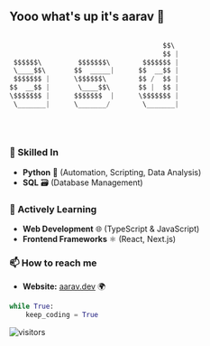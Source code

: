 ## Yooo what's up it's aarav 🤙

```python

                                      $$\       
                                      $$ |      
 $$$$$$\         $$$$$$$\        $$$$$$$ |      
 \____$$\       $$  _____|      $$  __$$ |      
 $$$$$$$ |      \$$$$$$\        $$ /  $$ |      
$$  __$$ |       \____$$\       $$ |  $$ |      
\$$$$$$$ |      $$$$$$$  |      \$$$$$$$ |      
 \_______|      \_______/        \_______|      
                                                
                                                
                                                

```

### 🚀 Skilled In
- **Python** 🐍 (Automation, Scripting, Data Analysis)
- **SQL** 🗃️ (Database Management)

### 🌱 Actively Learning
- **Web Development** 🌐 (TypeScript & JavaScript)
- **Frontend Frameworks** ⚛️ (React, Next.js)

### 📫 How to reach me
- **Website:** [aarav.dev](https://aarav.dev) 🌍

```python
while True:
    keep_coding = True
```

![visitors](https://visitor-badge.laobi.icu/badge?page_id=H4CKL0RD.H4CKL0RD)
```


